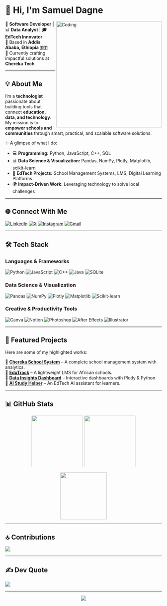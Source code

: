 # 👋 Hi, I'm Samuel Dagne  

<img align="right" alt="Coding" width="340" src="https://media.tenor.com/2uyENRmiUt0AAAAC/coding.gif">

🔹 **Software Developer** | 📊 **Data Analyst** | 🎓 **EdTech Innovator**  
🔹  Based in **Addis Ababa, Ethiopia 🇪🇹**  
🔹  Currently crafting impactful solutions at **Chereka Tech**  

---

##  💡 About Me  

I’m a **technologist** passionate about building tools that connect **education, data, and technology**.  
My mission is to **empower schools and communities** through smart, practical, and scalable software solutions.  

✨ A glimpse of what I do:  
- 💻 **Programming:** Python, JavaScript, C++, SQL  
- 📊 **Data Science & Visualization:** Pandas, NumPy, Plotly, Matplotlib, scikit-learn  
- 🏫 **EdTech Projects:** School Management Systems, LMS, Digital Learning Platforms  
- 🌍 **Impact-Driven Work:** Leveraging technology to solve local challenges  

---

## 🌐 Connect With Me  

[![LinkedIn](https://img.shields.io/badge/LinkedIn-%230077B5.svg?style=flat&logo=linkedin&logoColor=white)](https://linkedin.com/in/samuel-dagne-230589262)
[![X](https://img.shields.io/badge/Twitter-black.svg?style=flat&logo=X&logoColor=white)](https://x.com/prof_sd567)
[![Instagram](https://img.shields.io/badge/Instagram-%23E4405F.svg?style=flat&logo=Instagram&logoColor=white)](https://instagram.com/samueldagne19)
[![Gmail](https://img.shields.io/badge/Email-D14836?style=flat&logo=gmail&logoColor=white)](mailto:samueldagne26@gmail.com)

---

## 🛠️ Tech Stack  

### **Languages & Frameworks**
![Python](https://img.shields.io/badge/Python-3670A0?style=for-the-badge&logo=python&logoColor=ffdd54)
![JavaScript](https://img.shields.io/badge/JavaScript-F7DF1E?style=for-the-badge&logo=javascript&logoColor=000)
![C++](https://img.shields.io/badge/C++-00599C?style=for-the-badge&logo=c%2B%2B&logoColor=white)
![Java](https://img.shields.io/badge/Java-ED8B00?style=for-the-badge&logo=openjdk&logoColor=white)
![SQLite](https://img.shields.io/badge/SQLite-07405e?style=for-the-badge&logo=sqlite&logoColor=white)

### **Data Science & Visualization**
![Pandas](https://img.shields.io/badge/Pandas-150458?style=for-the-badge&logo=pandas&logoColor=white)
![NumPy](https://img.shields.io/badge/NumPy-013243?style=for-the-badge&logo=numpy&logoColor=white)
![Plotly](https://img.shields.io/badge/Plotly-3F4F75?style=for-the-badge&logo=plotly&logoColor=white)
![Matplotlib](https://img.shields.io/badge/Matplotlib-ffffff?style=for-the-badge&logo=Matplotlib&logoColor=000)
![Scikit-learn](https://img.shields.io/badge/scikit--learn-F7931E?style=for-the-badge&logo=scikit-learn&logoColor=white)

### **Creative & Productivity Tools**
![Canva](https://img.shields.io/badge/Canva-00C4CC?style=for-the-badge&logo=Canva&logoColor=white)
![Notion](https://img.shields.io/badge/Notion-000000?style=for-the-badge&logo=notion&logoColor=white)
![Photoshop](https://img.shields.io/badge/Photoshop-31A8FF?style=for-the-badge&logo=adobephotoshop&logoColor=white)
![After Effects](https://img.shields.io/badge/After_Effects-9999FF?style=for-the-badge&logo=adobeaftereffects&logoColor=white)
![Illustrator](https://img.shields.io/badge/Illustrator-FF9A00?style=for-the-badge&logo=adobeillustrator&logoColor=white)

---

## 📂 Featured Projects  

Here are some of my highlighted works:  

🔹 [**Chereka School System**](#) – A complete school management system with analytics.  
🔹 [**EduTrack**](#) – A lightweight LMS for African schools.  
🔹 [**Data Insights Dashboard**](#) – Interactive dashboards with Plotly & Python.  
🔹 [**AI Study Helper**](#) – An EdTech AI assistant for learners.  

---

## 📊 GitHub Stats  

<p align="center">
  <img src="https://github-readme-stats.vercel.app/api?username=prof-sd1&show_icons=true&theme=gruvbox&hide_border=true&count_private=true" height="165"/>
  <img src="https://github-readme-stats.vercel.app/api/top-langs/?username=prof-sd1&layout=compact&theme=gruvbox&hide_border=true" height="165"/>
</p>

<p align="center">
  <img src="https://nirzak-streak-stats.vercel.app/?user=prof-sd1&theme=gruvbox&hide_border=true" height="150"/>
</p>

---

## 🔝 Contributions  

![](https://github-contributor-stats.vercel.app/api?username=prof-sd1&limit=5&theme=dark&combine_all_yearly_contributions=true)

---

## ✍️ Dev Quote  

![](https://quotes-github-readme.vercel.app/api?type=horizontal&theme=tokyonight)

---

<p align="center">
  <img src="https://visitcount.itsvg.in/api?id=prof-sd1&label=Profile%20Views&color=0&icon=5&pretty=true" />
</p>
